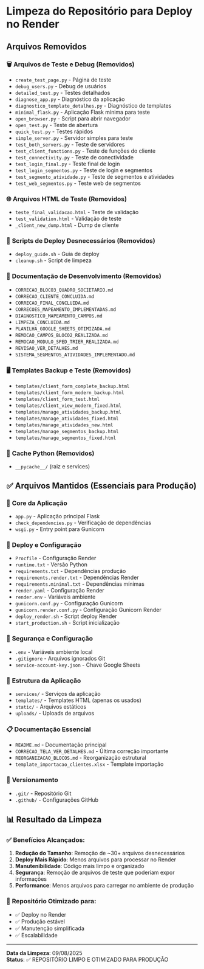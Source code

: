# Limpeza do Repositório para Deploy no Render

## Arquivos Removidos

### 🗑️ **Arquivos de Teste e Debug (Removidos)**
- `create_test_page.py` - Página de teste
- `debug_users.py` - Debug de usuários
- `detailed_test.py` - Testes detalhados
- `diagnose_app.py` - Diagnóstico da aplicação
- `diagnostico_template_detalhes.py` - Diagnóstico de templates
- `minimal_flask.py` - Aplicação Flask mínima para teste
- `open_browser.py` - Script para abrir navegador
- `open_test.py` - Teste de abertura
- `quick_test.py` - Testes rápidos
- `simple_server.py` - Servidor simples para teste
- `test_both_servers.py` - Teste de servidores
- `test_client_functions.py` - Teste de funções do cliente
- `test_connectivity.py` - Teste de conectividade
- `test_login_final.py` - Teste final de login
- `test_login_segmentos.py` - Teste de login e segmentos
- `test_segmento_atividade.py` - Teste de segmentos e atividades
- `test_web_segmentos.py` - Teste web de segmentos

### 🌐 **Arquivos HTML de Teste (Removidos)**
- `teste_final_validacao.html` - Teste de validação
- `test_validation.html` - Validação de teste
- `_client_new_dump.html` - Dump de cliente

### 🚀 **Scripts de Deploy Desnecessários (Removidos)**
- `deploy_guide.sh` - Guia de deploy
- `cleanup.sh` - Script de limpeza

### 📄 **Documentação de Desenvolvimento (Removidos)**
- `CORRECAO_BLOCO3_QUADRO_SOCIETARIO.md`
- `CORRECAO_CLIENTE_CONCLUIDA.md`
- `CORRECAO_FINAL_CONCLUIDA.md`
- `CORRECOES_MAPEAMENTO_IMPLEMENTADAS.md`
- `DIAGNOSTICO_MAPEAMENTO_CAMPOS.md`
- `LIMPEZA_CONCLUIDA.md`
- `PLANILHA_GOOGLE_SHEETS_OTIMIZADA.md`
- `REMOCAO_CAMPOS_BLOCO2_REALIZADA.md`
- `REMOCAO_MODULO_SPED_TRIER_REALIZADA.md`
- `REVISAO_VER_DETALHES.md`
- `SISTEMA_SEGMENTOS_ATIVIDADES_IMPLEMENTADO.md`

### 🖥️ **Templates Backup e Teste (Removidos)**
- `templates/client_form_complete_backup.html`
- `templates/client_form_modern_backup.html`
- `templates/client_form_test.html`
- `templates/client_view_modern_fixed.html`
- `templates/manage_atividades_backup.html`
- `templates/manage_atividades_fixed.html`
- `templates/manage_atividades_new.html`
- `templates/manage_segmentos_backup.html`
- `templates/manage_segmentos_fixed.html`

### 🐍 **Cache Python (Removidos)**
- `__pycache__/` (raiz e services)

## ✅ **Arquivos Mantidos (Essenciais para Produção)**

### 🔧 **Core da Aplicação**
- `app.py` - Aplicação principal Flask
- `check_dependencies.py` - Verificação de dependências
- `wsgi.py` - Entry point para Gunicorn

### 🚀 **Deploy e Configuração**
- `Procfile` - Configuração Render
- `runtime.txt` - Versão Python
- `requirements.txt` - Dependências produção
- `requirements.render.txt` - Dependências Render
- `requirements.minimal.txt` - Dependências mínimas
- `render.yaml` - Configuração Render
- `render.env` - Variáveis ambiente
- `gunicorn.conf.py` - Configuração Gunicorn
- `gunicorn.render.conf.py` - Configuração Gunicorn Render
- `deploy_render.sh` - Script deploy Render
- `start_production.sh` - Script inicialização

### 🔐 **Segurança e Configuração**
- `.env` - Variáveis ambiente local
- `.gitignore` - Arquivos ignorados Git
- `service-account-key.json` - Chave Google Sheets

### 📁 **Estrutura da Aplicação**
- `services/` - Serviços da aplicação
- `templates/` - Templates HTML (apenas os usados)
- `static/` - Arquivos estáticos
- `uploads/` - Uploads de arquivos

### 📋 **Documentação Essencial**
- `README.md` - Documentação principal
- `CORRECAO_TELA_VER_DETALHES.md` - Última correção importante
- `REORGANIZACAO_BLOCOS.md` - Reorganização estrutural
- `template_importacao_clientes.xlsx` - Template importação

### 🔄 **Versionamento**
- `.git/` - Repositório Git
- `.github/` - Configurações GitHub

## 📊 **Resultado da Limpeza**

### ✅ **Benefícios Alcançados:**
1. **Redução do Tamanho**: Remoção de ~30+ arquivos desnecessários
2. **Deploy Mais Rápido**: Menos arquivos para processar no Render
3. **Manutenibilidade**: Código mais limpo e organizado
4. **Segurança**: Remoção de arquivos de teste que poderiam expor informações
5. **Performance**: Menos arquivos para carregar no ambiente de produção

### 🎯 **Repositório Otimizado para:**
- ✅ Deploy no Render
- ✅ Produção estável
- ✅ Manutenção simplificada
- ✅ Escalabilidade

---
**Data da Limpeza**: 09/08/2025  
**Status**: ✅ REPOSITÓRIO LIMPO E OTIMIZADO PARA PRODUÇÃO
